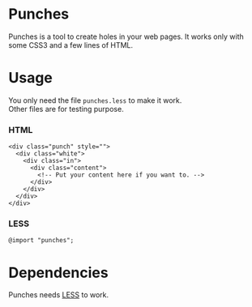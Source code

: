 Punches
=======

Punches is a tool to create holes in your web pages. It works only with some CSS3 and a few lines of HTML.

Usage
=====

You only need the file `punches.less` to make it work.  
Other files are for testing purpose.

### HTML

```
<div class="punch" style="">
  <div class="white">
    <div class="in">
      <div class="content">
	    <!-- Put your content here if you want to. -->
      </div>
    </div>
  </div>
</div>
```

### LESS

```
@import "punches";
```

Dependencies
============

Punches needs [LESS](http://lesscss.org) to work.
